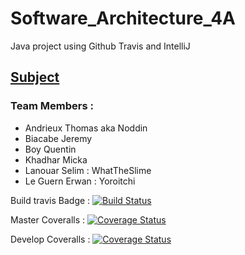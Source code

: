 # Software_Architecture_4A
Java project using Github Travis and IntelliJ

## [Subject](https://github.com/ledoyen/tp-java/tree/master/projet/4A_2018)

### Team Members :
* Andrieux Thomas aka Noddin
* Biacabe Jeremy
* Boy Quentin
* Khadhar Micka
* Lanouar Selim : WhatTheSlime
* Le Guern Erwan : Yoroitchi

Build travis Badge :
[![Build Status](https://travis-ci.org/WhatTheSlime/gilded-rose.svg?branch=master)](https://travis-ci.org/WhatTheSlime/gilded-rose)

Master Coveralls :
[![Coverage Status](https://coveralls.io/repos/github/WhatTheSlime/gilded-rose/badge.svg?branch=master)](https://coveralls.io/github/WhatTheSlime/gilded-rose?branch=master)

Develop Coveralls :
[![Coverage Status](https://coveralls.io/repos/github/WhatTheSlime/gilded-rose/badge.svg?branch=develop)](https://coveralls.io/github/WhatTheSlime/gilded-rose?branch=develop)
